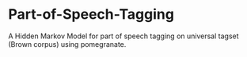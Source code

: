 # Part-of-Speech-Tagging
A Hidden Markov Model for part of speech tagging on universal tagset (Brown corpus) using pomegranate.
